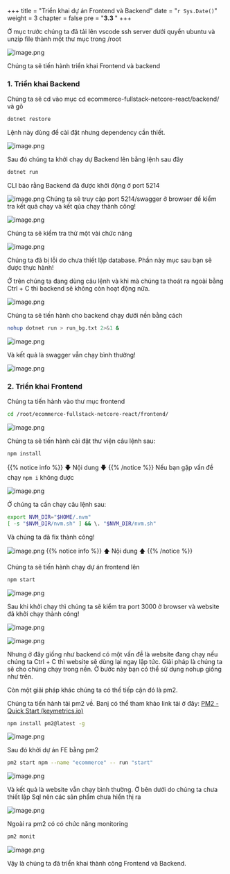 +++
title = "Triển khai dự án Frontend và Backend"
date = "`r Sys.Date()`" 
weight = 3
chapter = false
pre = "<b>3.3 </b>"
+++

Ở mục trước chúng ta đã tải lên vscode ssh server dưới quyền ubuntu và unzip file thành một thư mục trong /root

![image.png](/images/3-implementproject/3.3-febe/image.png?featherlight=false&width=60pc)

Chúng ta sẽ tiến hành triển khai Frontend và backend

### 1. Triển khai Backend

Chúng ta sẽ cd vào mục cd ecommerce-fullstack-netcore-react/backend/ và gõ

```bash
dotnet restore
```

Lệnh này dùng để cài đặt nhưng dependency cần thiết.

![image.png](/images/3-implementproject/3.3-febe/image1.png?featherlight=false&width=60pc)

Sau đó chúng ta khởi chạy dự Backend lên bằng lệnh sau đây

```bash
dotnet run
```

CLI báo rằng Backend đã được khởi động ở port 5214

![image.png](/images/3-implementproject/3.3-febe/image2.png?featherlight=false&width=60pc)
Chúng ta sẽ truy cập port 5214/swagger ở browser để kiểm tra kết quả chạy và kết qủa chạy thành công!

![image.png](/images/3-implementproject/3.3-febe/image3.png?featherlight=false&width=60pc)

Chúng ta sẽ kiểm tra thử một vài chức năng

![image.png](/images/3-implementproject/3.3-febe/image4.png?featherlight=false&width=60pc)

Chúng ta đã bị lỗi do chưa thiết lập database. Phần này mục sau bạn sẽ được thực hành!

Ở trên chúng ta đang dùng câu lệnh và khi mà chúng ta thoát ra ngoài bằng Ctrl + C thì backend sẽ không còn hoạt động nữa.

![image.png](/images/3-implementproject/3.3-febe/image5.png?featherlight=false&width=60pc)

Chúng ta sẽ tiến hành cho backend chạy dưới nền bằng cách 

```bash
nohup dotnet run > run_bg.txt 2>&1 &
```

![image.png](/images/3-implementproject/3.3-febe/image6.png?featherlight=false&width=60pc)

Và kết quả là swagger vẫn chạy bình thường!

![image.png](/images/3-implementproject/3.3-febe/image7.png?featherlight=false&width=60pc)

### 2. Triển khai Frontend

Chúng ta tiến hành vào thư mục frontend 

```bash
cd /root/ecommerce-fullstack-netcore-react/frontend/
```

![image.png](/images/3-implementproject/3.3-febe/image17.png?featherlight=false&width=60pc)

Chúng ta sẽ tiến hành cài đặt thư viện câu lệnh sau:

```bash
npm install
```

{{% notice info %}}
🡇 Nội dung 🡇
{{% /notice %}}
Nếu bạn gặp vấn đề chạy `npm i` không được

![image.png](/images/3-implementproject/3.3-febe/image8.png?featherlight=false&width=60pc)

Ở chúng ta cần chạy câu lệnh sau:

```bash
export NVM_DIR="$HOME/.nvm"
[ -s "$NVM_DIR/nvm.sh" ] && \. "$NVM_DIR/nvm.sh"
```

Và chúng ta đã fix thành công!

![image.png](/images/3-implementproject/3.3-febe/image9.png?featherlight=false&width=60pc)
{{% notice info %}}
🡅 Nội dung 🡅
{{% /notice %}}

Chúng ta sẽ tiến hành chạy dự án frontend lên

```bash
npm start
```

![image.png](/images/3-implementproject/3.3-febe/image10.png?featherlight=false&width=60pc)

Sau khi khởi chạy thì chúng ta sẽ kiểm tra port 3000 ở browser và website đã khởi chạy thành công!

![image.png](/images/3-implementproject/3.3-febe/image11.png?featherlight=false&width=60pc)

![image.png](/images/3-implementproject/3.3-febe/image12.png?featherlight=false&width=60pc)

Nhưng ở đây giống như backend có một vấn đề là website đang chạy nếu chúng ta Ctrl + C thì website sẽ dùng lại ngay lập tức. Giải pháp là chúng ta sẽ cho chúng chạy trong nền. Ở bước này bạn có thể sử dụng nohup giống như trên.

Còn một giải pháp khác chúng ta có thể tiếp cận đó là pm2.

Chúng ta tiến hành tải pm2 về. Banj có thể tham khảo link tải ở đây: [PM2 - Quick Start (keymetrics.io)](https://pm2.keymetrics.io/docs/usage/quick-start/)

```bash
npm install pm2@latest -g
```

![image.png](/images/3-implementproject/3.3-febe/image13.png?featherlight=false&width=60pc)

Sau đó khởi dự án FE bằng pm2

```bash
pm2 start npm --name "ecommerce" -- run "start"
```

![image.png](/images/3-implementproject/3.3-febe/image14.png?featherlight=false&width=60pc)

Và kết quả là website vẫn chạy bình thường. Ở bên dưới do chúng ta chưa thiết lập Sql nên các sản phẩm chưa hiển thị ra

![image.png](/images/3-implementproject/3.3-febe/image15.png?featherlight=false&width=60pc)

Ngoài ra pm2 có có chức năng monitoring

```bash
pm2 monit
```

![image.png](/images/3-implementproject/3.3-febe/image16.png?featherlight=false&width=60pc)

Vậy là chúng ta đã triển khai thành công Frontend và Backend.